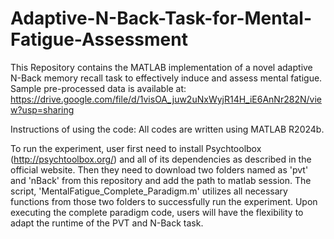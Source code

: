 # Adaptive-N-Back-Task-for-Mental-Fatigue-Assessment
This Repository contains the MATLAB implementation of a novel adaptive N-Back memory recall task to effectively induce and assess mental fatigue.
Sample pre-processed data is available at: https://drive.google.com/file/d/1visOA_juw2uNxWyjR14H_iE6AnNr282N/view?usp=sharing

Instructions of using the code:
 All codes are written using MATLAB R2024b. 

 To run the experiment, user first need to install Psychtoolbox (http://psychtoolbox.org/) and all of its dependencies as described in the official website. Then they need to download two folders named as 'pvt' and 'nBack' from this repository and add the path to matlab session. The script, 'MentalFatigue_Complete_Paradigm.m' utilizes all necessary functions from those two folders to successfully run the experiment. Upon executing the complete paradigm code, users will have the flexibility to adapt the runtime of the PVT and N-Back task.

 
